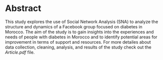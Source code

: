 # Abstract
This study explores the use of Social Network Analysis (SNA) to analyze the structure and dynamics of a Facebook group focused on diabetes in Morocco. The aim of the study is to gain insights into the experiences and needs of people with diabetes in Morocco and to identify potential areas for improvement in terms of support and resources. For more detailes about data collection, cleaning, analysis, and results of the study check out the *Article.pdf* file.
